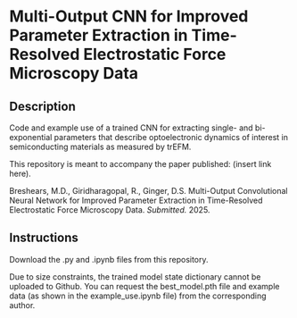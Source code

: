 # Multi-Output CNN for Improved Parameter Extraction in Time-Resolved Electrostatic Force Microscopy Data

## Description

Code and example use of a trained CNN for extracting single- and bi-exponential parameters that describe optoelectronic dynamics of interest in semiconducting materials as measured by trEFM.

This repository is meant to accompany the paper published: (insert link here).

Breshears, M.D., Giridharagopal, R., Ginger, D.S. Multi-Output Convolutional Neural Network for Improved Parameter Extraction in Time-Resolved Electrostatic Force Microscopy Data. *Submitted.* 2025.

## Instructions

Download the .py and .ipynb files from this repository.

Due to size constraints, the trained model state dictionary cannot be uploaded to Github. You can request the best_model.pth file and example data (as shown in the example_use.ipynb file) from the corresponding author.
